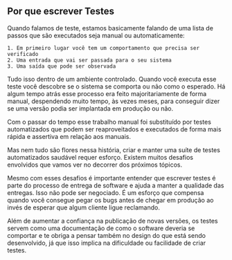 ## Por que escrever Testes

Quando falamos de teste, estamos basicamente falando de uma lista de passos que são executados seja manual ou automaticamente:

```
1. Em primeiro lugar você tem um comportamento que precisa ser verificado
2. Uma entrada que vai ser passada para o seu sistema
3. Uma saída que pode ser observada
```

Tudo isso dentro de um ambiente controlado. Quando você executa esse teste você descobre se o sistema se comporta ou não como o esperado. Há algum tempo atrás esse processo era feito majoritariamente de forma manual, despendendo muito tempo, às vezes meses, para conseguir dizer se uma versão podia ser implantada em produção ou não.

Com o passar do tempo esse trabalho manual foi substituído por testes automatizados que podem ser reaproveitados e executados de forma mais rápida e assertiva em relação aos manuais.

Mas nem tudo são flores nessa história, criar e manter uma suíte de testes automatizados saudável requer esforço. Existem muitos desafios envolvidos que vamos ver no decorrer dos próximos tópicos.

Mesmo com esses desafios é importante entender que escrever testes é parte do processo de entrega de software e ajuda a manter a qualidade das entregas. Isso não pode ser negociado. É um esforço que compensa quando você consegue pegar os bugs antes de chegar em produção ao invés de esperar que algum cliente ligue reclamando.

Além de aumentar a confiança na publicação de novas versões, os testes servem como uma documentação de como o software deveria se comportar e te obriga a pensar também no design do que está sendo desenvolvido, já que isso implica na dificuldade ou facilidade de criar testes.
